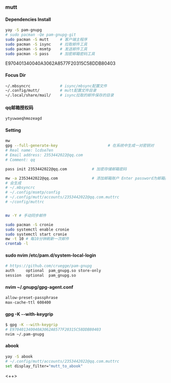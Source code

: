 ### mutt

#### Dependencies Install
```sh
yay -S pam-gnupg
# sudo pacman -Qe pam-gnupg-git
sudo pacman -S mutt     # 客户端主程序
sudo pacman -S isync    # 拉取邮件工具
sudo pacman -S msmtp    # 发送邮件工具
sudo pacman -S pass     # 加密邮箱密码工具
```

E970401340040A3062A8577F20315C58DDB80403
#### Focus Dir
```sh
~/.mbsyncrc             # isync/mbsync配置文件
~/.config/mutt/         # mutt配置文件目录
~/.local/share/mail/    # isync拉取的邮件保存的目录
```

#### qq邮箱授权码
<!--TODO: mw -a 2353442022@qq.com || Enter password:-->
```sh
ytyuwaeqhmozeagd
```


#### Setting
```sh
mw
gpg --full-generate-key                      # 在系统中生成一对密钥对
# Real name: lcdse7en
# Email address: 2353442022@qq.com
# Comment: qq

pass init 2353442022@qq.com           # 加密存储邮箱密码

mw -a 2353442022@qq.com               # 添加邮箱账户 Enter password为邮箱授权码: ytyuwaeqhmozeagd
# 会生成
# ~/.mbsyncrc 
# ~/.config/msmtp/config 
# ~/.config/mutt/accounts/2353442022@qq.com.muttrc
# ~/config/muttrc


mv -Y # 手动同步邮件

sudo pacman -S cronie
sudo systemctl enable cronie
sudo systemctl start cronie
mw -t 10 # 每10分钟刷新一次邮件
crontab -l
```

#### sudo nvim /etc/pam.d/system-local-login
```sh
# https://github.com/cruegge/pam-gnupg
auth     optional  pam_gnupg.so store-only
session  optional  pam_gnupg.so
```

#### nvim ~/.gnupg/gpg-agent.conf
```sh
allow-preset-passphrase
max-cache-ttl 608400
```

#### gpg -K --with-keygrip
```sh
$ gpg -K --with-keygrip
# E970401340040A3062A8577F20315C58DDB80403
nvim ~/.pam-gnupg
```

#### abook
```sh
yay -S abook
# ~/.config/mutt/accounts/2353442022@qq.com.muttrc
set display_filter="mutt_to_abook"
```

<++>


